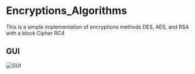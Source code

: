 # Encryptions_Algorithms
This is a simple implementation of encryptions methods DES, AES, and RSA with a block Cipher RC4 
## GUI
![GUI](https://user-images.githubusercontent.com/87777192/222699405-7642c041-f963-482e-9e14-50bad41092f6.png)

